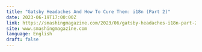 ```yaml
---
title: "Gatsby Headaches And How To Cure Them: i18n (Part 2)"
date: 2023-06-19T17:00:00Z
link: https://smashingmagazine.com/2023/06/gatsby-headaches-i18n-part-2/?utm_medium=RSS&utm_source=news.12bit.vn
site: www.smashingmagazine.com
language: English
draft: false
---
```

